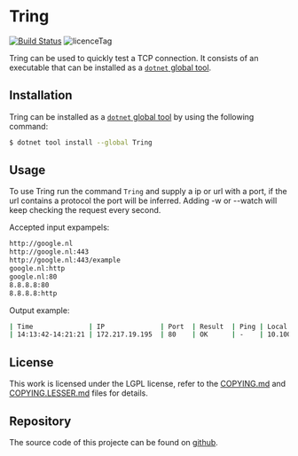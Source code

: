 # Tring

[![Build Status](https://dev.azure.com/basbossink0470/Tring/_apis/build/status/hightechict.Tring?branchName=develop)](https://dev.azure.com/basbossink0470/Tring/_build/latest?definitionId=2&branchName=develop)
![licenceTag](https://img.shields.io/github/license/hightechict/Tring.svg)

Tring can be used to quickly test a TCP connection.
It consists of an executable that can be installed as a [`dotnet` global tool][globalTool].

## Installation

Tring can be installed as a [`dotnet` global tool][globalTool] by using the following command:

```bash
$ dotnet tool install --global Tring
```

## Usage

To use Tring run the command `Tring` and supply a ip or url with a port, if the url contains a protocol the port will be inferred.
Adding -w or --watch will keep checking the request every second.

Accepted input expampels:
```bash
http://google.nl
http://google.nl:443
http://google.nl:443/example
google.nl:http
google.nl:80
8.8.8.8:80
8.8.8.8:http
```

Output example:

```bash
| Time              | IP              | Port  | Result  | Ping | Local Interface |
| 14:13:42-14:21:21 | 172.217.19.195  | 80    | OK      | -    | 10.100.100.155  |
```

## License

This work is licensed under the LGPL license, refer to the [COPYING.md][license] and [COPYING.LESSER.md][licenseExtension] files for details.

## Repository

The source code of this projecte can be found on [github](https://github.com/hightechict/Tring).

[license]: https://raw.githubusercontent.com/hightechict/Tring/develop/COPYING
[licenseExtension]: https://raw.githubusercontent.com/hightechict/Tring/develop/COPYING.LESSER
[globalTool]: https://docs.microsoft.com/en-us/dotnet/core/tools/global-tools
